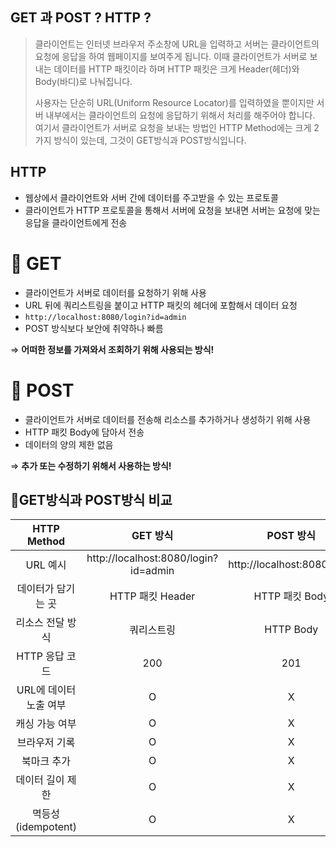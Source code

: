 ## GET 과 POST ? HTTP ?

> 클라이언트는 인터넷 브라우저 주소창에 URL을 입력하고 서버는 클라이언트의 요청에 응답을 하여 웹페이지를 보여주게 됩니다. 이때 클라이언트가 서버로 보내는 데이터를 HTTP 패킷이라 하며 HTTP 패킷은 크게 Header(헤더)와 Body(바디)로 나눠집니다. 
>
> 사용자는 단순히 URL(Uniform Resource Locator)를 입력하였을 뿐이지만 서버 내부에서는 클라이언트의 요청에 응답하기 위해서 처리를 해주어야 합니다. 여기서 클라이언트가 서버로 요청을 보내는 방법인 HTTP Method에는 크게 2가지 방식이 있는데, 그것이 GET방식과 POST방식입니다.
> 


## HTTP

- 웹상에서 클라이언트와 서버 간에 데이터를 주고받을 수 있는 프로토콜
- 클라이언트가 HTTP 프로토콜을 통해서 서버에 요청을 보내면 서버는 요청에 맞는 응답을 클라이언트에게 전송



# 📌 GET

- 클라이언트가 서버로 데이터를 요청하기 위해 사용
- URL 뒤에 쿼리스트링을 붙이고 HTTP 패킷의 헤더에 포함해서 데이터 요청
- `http://localhost:8080/login?id=admin`
- POST 방식보다 보안에 취약하나 빠름

⇒ **어떠한 정보를 가져와서 조회하기 위해 사용되는 방식!**



# 📌 POST

- 클라이언트가 서버로 데이터를 전송해 리소스를 추가하거나 생성하기 위해 사용
- HTTP 패킷 Body에 담아서 전송
- 데이터의 양의 제한 없음

⇒ **추가 또는 수정하기 위해서 사용하는 방식!**



## 📌GET방식과 POST방식 비교

|      HTTP Method       |               GET 방식               |          POST 방식          |
| :--------------------: | :----------------------------------: | :-------------------------: |
|        URL 예시        | http://localhost:8080/login?id=admin | http://localhost:8080/login |
|   데이터가 담기는 곳   |           HTTP 패킷 Header           |       HTTP 패킷 Body        |
|    리소스 전달 방식    |              쿼리스트링              |          HTTP Body          |
|     HTTP 응답 코드     |                 200                  |             201             |
| URL에 데이터 노출 여부 |                  O                   |              X              |
|     캐싱 가능 여부     |                  O                   |              X              |
|     브라우저 기록      |                  O                   |              X              |
|      북마크 추가       |                  O                   |              X              |
|    데이터 길이 제한    |                  O                   |              X              |
|   멱등성(idempotent)   |                  O                   |              X              |



